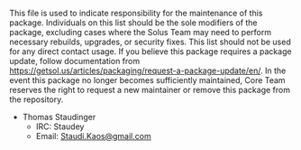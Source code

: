 This file is used to indicate responsibility for the maintenance of this package. Individuals on this list should be the sole modifiers of the package, excluding cases where the Solus Team may need to perform necessary rebuilds, upgrades, or security fixes. This list should not be used for any direct contact usage. If you believe this package requires a package update, follow documentation from https://getsol.us/articles/packaging/request-a-package-update/en/. In the event this package no longer becomes sufficiently maintained, Core Team reserves the right to request a new maintainer or remove this package from the repository.

- Thomas Staudinger
  - IRC: Staudey
  - Email: Staudi.Kaos@gmail.com

